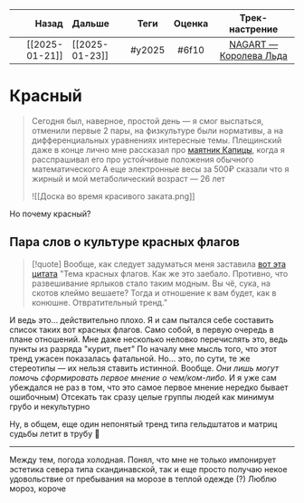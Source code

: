 |          Назад | Дальше         |  Теги  | Оценка |                                    Трек-настрение                                     |
| --------------:|:-------------- |:------:|:------:|:-------------------------------------------------------------------------------------:|
| [[2025-01-21]] | [[2025-01-23]] | #y2025 | #6f10  | [NAGART — Королева Льда](https://youtube.com/watch?v=y31s96Q2IOw&si=zhpfI7nF2gi3163P) | 

# Красный
> Сегодня был, наверное, простой день — я смог выспаться, отменили первые 2 пары, на физкультуре были нормативы, а на дифференциальных уравнениях интересные темы. Плещинский даже в конце лично мне рассказал про [маятник Капицы](https://www.google.com/search?client=firefox-b-lm&q=маятник+капицы), когда я расспрашивал его про устойчивые положения обычного математического
> А еще электронные весы за 500₽ сказали что я жирный и мой метаболический возраст — 26 лет
> 
> ![[Доска во время красивого заката.png]]

Но почему красный?

## Пара слов о культуре красных флагов
> [!quote] Вообще, как следует задуматься меня заставила [вот эта цитата](https://t.me/dagon_official/866)
> "Тема красных флагов. Как же это заебало. Противно, что развешивание ярлыков стало таким модным. Вы чё, сука, на скотов клеймо вешаете? Тогда и отношение к вам будет, как в конюшне. Отвратительный тренд."

И ведь это... действительно плохо. Я и сам пытался себе составить список таких вот красных флагов. Само собой, в первую очередь в плане отношений. Мне даже несколько неловко перечислять это, ведь пункты из разряда "курит, пьет"
По началу мне мысль того, что этот тренд ужасен показалась фатальной. Но... это, по сути, те же стереотипы — их нельзя ставить истинной. Вообще. *Они лишь могут помочь сформировать первое мнение о чем/ком-либо*. И я уже сам убеждался не раз в том, что это самое первое мнение нередко бывает ошибочным) Отсекать так сразу целые группы людей как минимум грубо и некультурно

Ну, в общем, еще один непонятый тренд типа гельдштатов и матриц судьбы летит в трубу 🤷

---
Между тем, погода холодная. Понял, что мне не только импонирует эстетика севера типа скандинавской, так и еще просто получаю некое удовольствие от пребывания на морозе в теплой одежде (?)
Люблю мороз, короче
